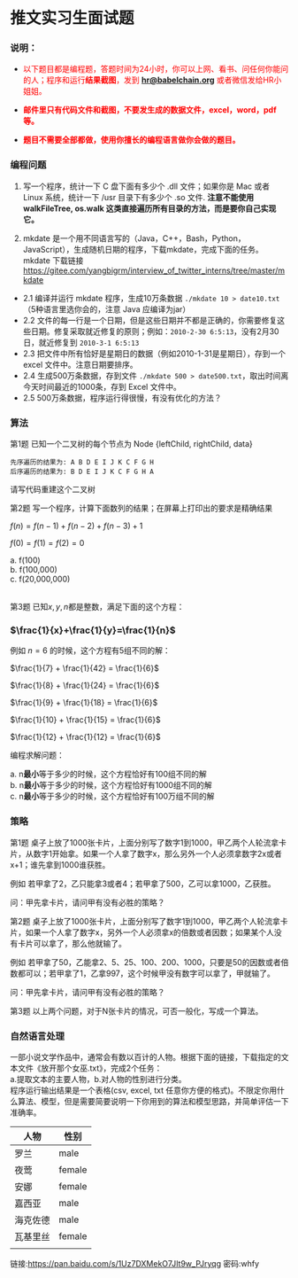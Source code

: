 # 推文实习生面试题

### 说明：

- <span style="color:red">以下题目都是编程题，答题时间为24小时，你可以上网、看书、问任何你能问的人；程序和运行**结果截图**，发到  **hr@babelchain.org** 或者微信发给HR小姐姐。</span>

- **<span style="color:red">邮件里只有代码文件和截图，不要发生成的数据文件，excel，word，pdf等。</span>**

- **<span style="color:red">题目不需要全部都做，使用你擅长的编程语言做你会做的题目。</span>**



### 编程问题


 1. 写一个程序，统计一下 C 盘下面有多少个 .dll 文件；如果你是 Mac 或者 Linux 系统，统计一下 /usr 目录下有多少个 .so 文件. 
 **注意不能使用 walkFileTree, os.walk 这类直接遍历所有目录的方法，而是要你自己实现它。** 


 2. mkdate 是一个用不同语言写的（Java，C++，Bash，Python，JavaScript），生成随机日期的程序，下载mkdate，完成下面的任务。mkdate 下载链接
https://gitee.com/yangbigrm/interview_of_twitter_interns/tree/master/mkdate

- 2.1 编译并运行 mkdate 程序，生成10万条数据 `./mkdate 10 > date10.txt`（5种语言里选你会的，注意 Java 应编译为jar）
- 2.2 文件的每一行是一个日期，但是这些日期并不都是正确的，你需要修复这些日期。修复采取就近修复的原则；例如：`2010-2-30 6:5:13`，没有2月30日，就近修复到 `2010-3-1 6:5:13`
- 2.3 把文件中所有恰好是星期日的数据（例如2010-1-31是星期日），存到一个 excel 文件中。注意日期要排序。
- 2.4 生成500万条数据，存到文件 `./mkdate 500 > date500.txt`，取出时间离今天时间最近的1000条，存到 Excel 文件中。
- 2.5 500万条数据，程序运行得很慢，有没有优化的方法？



### 算法

第1题 已知一个二叉树的每个节点为 Node {leftChild, rightChild, data}

```
先序遍历的结果为: A B D E I J K C F G H
后序遍历的结果为: B D E I J K C F G H A
```
请写代码重建这个二叉树
<br>
   

第2题 写一个程序，计算下面数列的结果；在屏幕上打印出的要求是精确结果

   $f(n) = f(n-1)+f(n-2)+f(n-3)+1$

   $f(0)=f(1)=f(2)=0$

a. f(100)<br>
b. f(100,000)<br>
c. f(20,000,000)<br>
<br>

第3题 已知$x,y,n$都是整数，满足下面的这个方程：

   ### $\frac{1}{x}+\frac{1}{y}=\frac{1}{n}$

   例如 $n=6$ 的时候，这个方程有5组不同的解：

   $\frac{1}{7} + \frac{1}{42} = \frac{1}{6}$

   $\frac{1}{8} + \frac{1}{24} = \frac{1}{6}$

   $\frac{1}{9} + \frac{1}{18} = \frac{1}{6}$

   $\frac{1}{10} + \frac{1}{15} = \frac{1}{6}$

   $\frac{1}{12} + \frac{1}{12} = \frac{1}{6}​$

   编程求解问题：

   a. n**最小**等于多少的时候，这个方程恰好有100组不同的解<br>
   b. n**最小**等于多少的时候，这个方程恰好有1000组不同的解<br>
   c. n**最小**等于多少的时候，这个方程恰好有100万组不同的解<br>


### 策略

第1题 桌子上放了1000张卡片，上面分别写了数字1到1000，甲乙两个人轮流拿卡片，从数字1开始拿。如果一个人拿了数字x，那么另外一个人必须拿数字2x或者x+1；谁先拿到1000谁获胜。

   例如 若甲拿了2，乙只能拿3或者4；若甲拿了500，乙可以拿1000，乙获胜。

   问：甲先拿卡片，请问甲有没有必胜的策略？

第2题 桌子上放了1000张卡片，上面分别写了数字1到1000，甲乙两个人轮流拿卡片，如果一个人拿了数字x，另外一个人必须拿x的倍数或者因数；如果某个人没有卡片可以拿了，那么他就输了。

   例如 若甲拿了50，乙能拿2、5、25、100、200、1000，只要是50的因数或者倍数都可以；若甲拿了1，乙拿997，这个时候甲没有数字可以拿了，甲就输了。

   问：甲先拿卡片，请问甲有没有必胜的策略？

第3题 以上两个问题，对于N张卡片的情况，可否一般化，写成一个算法。



### 自然语言处理

一部小说文学作品中，通常会有数以百计的人物。根据下面的链接，下载指定的文本文件《放开那个女巫.txt》，完成2个任务：</br>
a.提取文本的主要人物，b.对人物的性别进行分类。</br>
程序运行输出结果是一个表格(csv, excel, txt 任意你方便的格式)。不限定你用什么算法、模型，但是需要简要说明一下你用到的算法和模型思路，并简单评估一下准确率。

| 人物     | 性别   |
| -------- | ------ |
| 罗兰     | male   |
| 夜莺     | female |
| 安娜     | female |
| 嘉西亚   | male   |
| 海克佐德 | male   |
| 瓦基里丝 | female |
|          |        |

链接:https://pan.baidu.com/s/1Uz7DXMekO7JIt9w_PJryqg  密码:whfy



